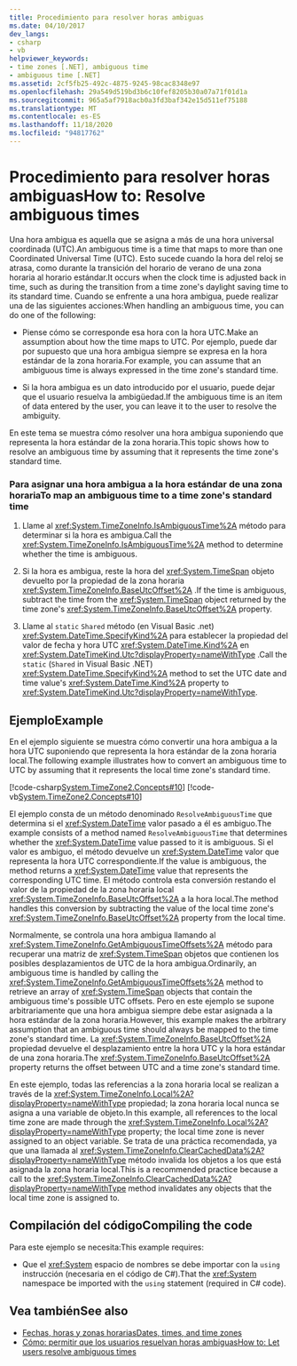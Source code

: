 ```yaml
---
title: Procedimiento para resolver horas ambiguas
ms.date: 04/10/2017
dev_langs:
- csharp
- vb
helpviewer_keywords:
- time zones [.NET], ambiguous time
- ambiguous time [.NET]
ms.assetid: 2cf5fb25-492c-4875-9245-98cac8348e97
ms.openlocfilehash: 29a549d519bd3b6c10fef8205b30a07a71f01d1a
ms.sourcegitcommit: 965a5af7918acb0a3fd3baf342e15d511ef75188
ms.translationtype: MT
ms.contentlocale: es-ES
ms.lasthandoff: 11/18/2020
ms.locfileid: "94817762"
---
```

# <a name="how-to-resolve-ambiguous-times"></a><span data-ttu-id="5d995-102">Procedimiento para resolver horas ambiguas</span><span class="sxs-lookup"><span data-stu-id="5d995-102">How to: Resolve ambiguous times</span></span>

<span data-ttu-id="5d995-103">Una hora ambigua es aquella que se asigna a más de una hora universal coordinada (UTC).</span><span class="sxs-lookup"><span data-stu-id="5d995-103">An ambiguous time is a time that maps to more than one Coordinated Universal Time (UTC).</span></span> <span data-ttu-id="5d995-104">Esto sucede cuando la hora del reloj se atrasa, como durante la transición del horario de verano de una zona horaria al horario estándar.</span><span class="sxs-lookup"><span data-stu-id="5d995-104">It occurs when the clock time is adjusted back in time, such as during the transition from a time zone's daylight saving time to its standard time.</span></span> <span data-ttu-id="5d995-105">Cuando se enfrente a una hora ambigua, puede realizar una de las siguientes acciones:</span><span class="sxs-lookup"><span data-stu-id="5d995-105">When handling an ambiguous time, you can do one of the following:</span></span>

- <span data-ttu-id="5d995-106">Piense cómo se corresponde esa hora con la hora UTC.</span><span class="sxs-lookup"><span data-stu-id="5d995-106">Make an assumption about how the time maps to UTC.</span></span> <span data-ttu-id="5d995-107">Por ejemplo, puede dar por supuesto que una hora ambigua siempre se expresa en la hora estándar de la zona horaria.</span><span class="sxs-lookup"><span data-stu-id="5d995-107">For example, you can assume that an ambiguous time is always expressed in the time zone's standard time.</span></span>

- <span data-ttu-id="5d995-108">Si la hora ambigua es un dato introducido por el usuario, puede dejar que el usuario resuelva la ambigüedad.</span><span class="sxs-lookup"><span data-stu-id="5d995-108">If the ambiguous time is an item of data entered by the user, you can leave it to the user to resolve the ambiguity.</span></span>

<span data-ttu-id="5d995-109">En este tema se muestra cómo resolver una hora ambigua suponiendo que representa la hora estándar de la zona horaria.</span><span class="sxs-lookup"><span data-stu-id="5d995-109">This topic shows how to resolve an ambiguous time by assuming that it represents the time zone's standard time.</span></span>

### <a name="to-map-an-ambiguous-time-to-a-time-zones-standard-time"></a><span data-ttu-id="5d995-110">Para asignar una hora ambigua a la hora estándar de una zona horaria</span><span class="sxs-lookup"><span data-stu-id="5d995-110">To map an ambiguous time to a time zone's standard time</span></span>

1. <span data-ttu-id="5d995-111">Llame al <xref:System.TimeZoneInfo.IsAmbiguousTime%2A> método para determinar si la hora es ambigua.</span><span class="sxs-lookup"><span data-stu-id="5d995-111">Call the <xref:System.TimeZoneInfo.IsAmbiguousTime%2A> method to determine whether the time is ambiguous.</span></span>

2. <span data-ttu-id="5d995-112">Si la hora es ambigua, reste la hora del <xref:System.TimeSpan> objeto devuelto por la propiedad de la zona horaria <xref:System.TimeZoneInfo.BaseUtcOffset%2A> .</span><span class="sxs-lookup"><span data-stu-id="5d995-112">If the time is ambiguous, subtract the time from the <xref:System.TimeSpan> object returned by the time zone's <xref:System.TimeZoneInfo.BaseUtcOffset%2A> property.</span></span>

3. <span data-ttu-id="5d995-113">Llame al `static` `Shared` método (en Visual Basic .net) <xref:System.DateTime.SpecifyKind%2A> para establecer la propiedad del valor de fecha y hora UTC <xref:System.DateTime.Kind%2A> en <xref:System.DateTimeKind.Utc?displayProperty=nameWithType> .</span><span class="sxs-lookup"><span data-stu-id="5d995-113">Call the `static` (`Shared` in Visual Basic .NET) <xref:System.DateTime.SpecifyKind%2A> method to set the UTC date and time value's <xref:System.DateTime.Kind%2A> property to <xref:System.DateTimeKind.Utc?displayProperty=nameWithType>.</span></span>

## <a name="example"></a><span data-ttu-id="5d995-114">Ejemplo</span><span class="sxs-lookup"><span data-stu-id="5d995-114">Example</span></span>

<span data-ttu-id="5d995-115">En el ejemplo siguiente se muestra cómo convertir una hora ambigua a la hora UTC suponiendo que representa la hora estándar de la zona horaria local.</span><span class="sxs-lookup"><span data-stu-id="5d995-115">The following example illustrates how to convert an ambiguous time to UTC by assuming that it represents the local time zone's standard time.</span></span>

[!code-csharp[System.TimeZone2.Concepts#10](../../../samples/snippets/csharp/VS_Snippets_CLR_System/system.TimeZone2.Concepts/CS/TimeZone2Concepts.cs#10)]
[!code-vb[System.TimeZone2.Concepts#10](../../../samples/snippets/visualbasic/VS_Snippets_CLR_System/system.TimeZone2.Concepts/VB/TimeZone2Concepts.vb#10)]

<span data-ttu-id="5d995-116">El ejemplo consta de un método denominado `ResolveAmbiguousTime` que determina si el <xref:System.DateTime> valor pasado a él es ambiguo.</span><span class="sxs-lookup"><span data-stu-id="5d995-116">The example consists of a method named `ResolveAmbiguousTime` that determines whether the <xref:System.DateTime> value passed to it is ambiguous.</span></span> <span data-ttu-id="5d995-117">Si el valor es ambiguo, el método devuelve un <xref:System.DateTime> valor que representa la hora UTC correspondiente.</span><span class="sxs-lookup"><span data-stu-id="5d995-117">If the value is ambiguous, the method returns a <xref:System.DateTime> value that represents the corresponding UTC time.</span></span> <span data-ttu-id="5d995-118">El método controla esta conversión restando el valor de la propiedad de la zona horaria local <xref:System.TimeZoneInfo.BaseUtcOffset%2A> a la hora local.</span><span class="sxs-lookup"><span data-stu-id="5d995-118">The method handles this conversion by subtracting the value of the local time zone's <xref:System.TimeZoneInfo.BaseUtcOffset%2A> property from the local time.</span></span>

<span data-ttu-id="5d995-119">Normalmente, se controla una hora ambigua llamando al <xref:System.TimeZoneInfo.GetAmbiguousTimeOffsets%2A> método para recuperar una matriz de <xref:System.TimeSpan> objetos que contienen los posibles desplazamientos de UTC de la hora ambigua.</span><span class="sxs-lookup"><span data-stu-id="5d995-119">Ordinarily, an ambiguous time is handled by calling the <xref:System.TimeZoneInfo.GetAmbiguousTimeOffsets%2A> method to retrieve an array of <xref:System.TimeSpan> objects that contain the ambiguous time's possible UTC offsets.</span></span> <span data-ttu-id="5d995-120">Pero en este ejemplo se supone arbitrariamente que una hora ambigua siempre debe estar asignada a la hora estándar de la zona horaria.</span><span class="sxs-lookup"><span data-stu-id="5d995-120">However, this example makes the arbitrary assumption that an ambiguous time should always be mapped to the time zone's standard time.</span></span> <span data-ttu-id="5d995-121">La <xref:System.TimeZoneInfo.BaseUtcOffset%2A> propiedad devuelve el desplazamiento entre la hora UTC y la hora estándar de una zona horaria.</span><span class="sxs-lookup"><span data-stu-id="5d995-121">The <xref:System.TimeZoneInfo.BaseUtcOffset%2A> property returns the offset between UTC and a time zone's standard time.</span></span>

<span data-ttu-id="5d995-122">En este ejemplo, todas las referencias a la zona horaria local se realizan a través de la <xref:System.TimeZoneInfo.Local%2A?displayProperty=nameWithType> propiedad; la zona horaria local nunca se asigna a una variable de objeto.</span><span class="sxs-lookup"><span data-stu-id="5d995-122">In this example, all references to the local time zone are made through the <xref:System.TimeZoneInfo.Local%2A?displayProperty=nameWithType> property; the local time zone is never assigned to an object variable.</span></span> <span data-ttu-id="5d995-123">Se trata de una práctica recomendada, ya que una llamada al <xref:System.TimeZoneInfo.ClearCachedData%2A?displayProperty=nameWithType> método invalida los objetos a los que está asignada la zona horaria local.</span><span class="sxs-lookup"><span data-stu-id="5d995-123">This is a recommended practice because a call to the <xref:System.TimeZoneInfo.ClearCachedData%2A?displayProperty=nameWithType> method invalidates any objects that the local time zone is assigned to.</span></span>

## <a name="compiling-the-code"></a><span data-ttu-id="5d995-124">Compilación del código</span><span class="sxs-lookup"><span data-stu-id="5d995-124">Compiling the code</span></span>

<span data-ttu-id="5d995-125">Para este ejemplo se necesita:</span><span class="sxs-lookup"><span data-stu-id="5d995-125">This example requires:</span></span>

- <span data-ttu-id="5d995-126">Que el <xref:System> espacio de nombres se debe importar con la `using` instrucción (necesaria en el código de C#).</span><span class="sxs-lookup"><span data-stu-id="5d995-126">That the <xref:System> namespace be imported with the `using` statement (required in C# code).</span></span>

## <a name="see-also"></a><span data-ttu-id="5d995-127">Vea también</span><span class="sxs-lookup"><span data-stu-id="5d995-127">See also</span></span>

- [<span data-ttu-id="5d995-128">Fechas, horas y zonas horarias</span><span class="sxs-lookup"><span data-stu-id="5d995-128">Dates, times, and time zones</span></span>](index.md)
- [<span data-ttu-id="5d995-129">Cómo: permitir que los usuarios resuelvan horas ambiguas</span><span class="sxs-lookup"><span data-stu-id="5d995-129">How to: Let users resolve ambiguous times</span></span>](let-users-resolve-ambiguous-times.md)
